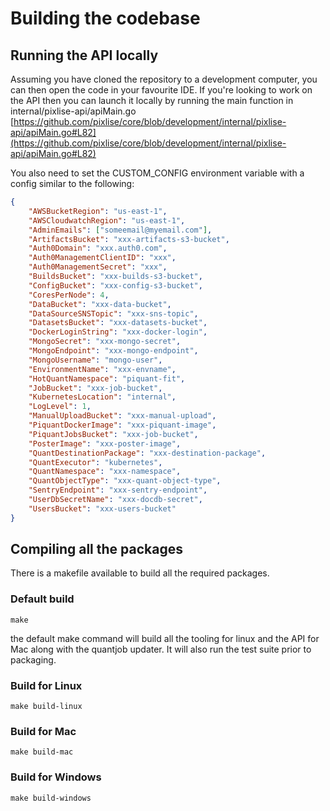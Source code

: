 # Building the codebase

## Running the API locally

Assuming you have cloned the repository to a development computer, you can then open the code in your favourite IDE. If you're looking to work on the API then you can launch it locally by running the main function in internal/pixlise-api/apiMain.go [https://github.com/pixlise/core/blob/development/internal/pixlise-api/apiMain.go#L82](https://github.com/pixlise/core/blob/development/internal/pixlise-api/apiMain.go#L82)

You also need to set the CUSTOM\_CONFIG environment variable with a config similar to the following:

```json
{
	"AWSBucketRegion": "us-east-1",
	"AWSCloudwatchRegion": "us-east-1",
	"AdminEmails": ["someemail@myemail.com"],
	"ArtifactsBucket": "xxx-artifacts-s3-bucket",
	"Auth0Domain": "xxx.auth0.com",
	"Auth0ManagementClientID": "xxx",
	"Auth0ManagementSecret": "xxx",
	"BuildsBucket": "xxx-builds-s3-bucket",
	"ConfigBucket": "xxx-config-s3-bucket",
	"CoresPerNode": 4,
	"DataBucket": "xxx-data-bucket",
	"DataSourceSNSTopic": "xxx-sns-topic",
	"DatasetsBucket": "xxx-datasets-bucket",
	"DockerLoginString": "xxx-docker-login",
	"MongoSecret": "xxx-mongo-secret",
	"MongoEndpoint": "xxx-mongo-endpoint",
	"MongoUsername": "mongo-user",
	"EnvironmentName": "xxx-envname",
	"HotQuantNamespace": "piquant-fit",
	"JobBucket": "xxx-job-bucket",
	"KubernetesLocation": "internal",
	"LogLevel": 1,
	"ManualUploadBucket": "xxx-manual-upload",
	"PiquantDockerImage": "xxx-piquant-image",
	"PiquantJobsBucket": "xxx-job-bucket",
	"PosterImage": "xxx-poster-image",
	"QuantDestinationPackage": "xxx-destination-package",
	"QuantExecutor": "kubernetes",
	"QuantNamespace": "xxx-namespace",
	"QuantObjectType": "xxx-quant-object-type",
	"SentryEndpoint": "xxx-sentry-endpoint",
	"UserDbSecretName": "xxx-docdb-secret",
	"UsersBucket": "xxx-users-bucket"
}
```

## Compiling all the packages

There is a makefile available to build all the required packages.

### Default build

`make`

the default make command will build all the tooling for linux and the API for Mac along with the quantjob updater. It will also run the test suite prior to packaging.

### Build for Linux

`make build-linux`

### Build for Mac

`make build-mac`

### Build for Windows

`make build-windows`
